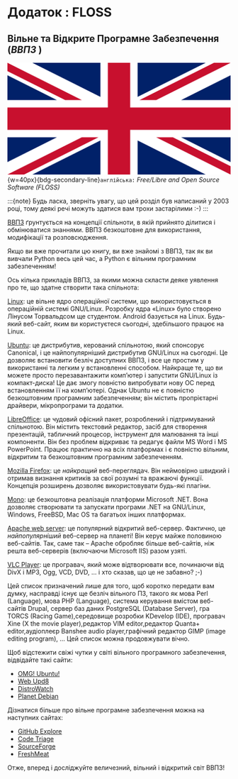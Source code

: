 # Додаток : FLOSS 

## Вільне та Відкрите Програмне Забезпечення (_ВВПЗ_ )
![uk-flag](img/brit_flag.png){w=40px}{bdg-secondary-line}`англійська:` _Free/Libre and Open Source Software (FLOSS)_

:::{note}
Будь ласка, зверніть увагу, що цей розділ був написаний у 2003 році, тому деякі речі можуть здатися вам трохи застарілими :-)
:::

[ВВПЗ](http://en.wikipedia.org/wiki/FLOSS)  ґрунтується  на концепції спільноти, в якій прийнято ділитися і обмінюватися знаннями. ВВПЗ безкоштовне для використання, модифікації та розповсюдження.

Якщо ви вже прочитали цю книгу, ви вже знайомі з ВВПЗ, так як ви вивчали
Python весь цей час, а Python є вільним програмним забезпеченням!

Ось кілька прикладів ВВПЗ, за якими можна скласти деяке уявлення про те, що здатне створити така спільнота:

[Linux](http://www.kernel.org): це вільне ядро операційної системи, що використовується в операційній системі GNU/Linux. Розробку ядра «Linux» було створено Лінусом Торвальдсом ще студентом. Android базується на Linux. Будь-який веб-сайт, яким ви користуєтеся сьогодні, здебільшого працює на Linux.

[Ubuntu](http://www.ubuntu.com): це дистрибутив, керований спільнотою, який спонсорує Canonical, і це найпопулярніший дистрибутив GNU/Linux на сьогодні. Це дозволяє встановити безліч доступних ВВПЗ, і все це простим у використанні та легким у встановленні способом. Найкраще те, що ви можете просто перезавантажити комп’ютер і запустити GNU/Linux із компакт-диска! Це дає змогу повністю випробувати нову ОС перед встановленням її на комп’ютері. Однак Ubuntu не є повністю безкоштовним програмним забезпеченням; він містить пропрієтарні драйвери, мікропрограми та додатки.

[LibreOffice](http://www.libreoffice.org/): це чудовий офісний пакет, розроблений і підтримуваний спільнотою. Він містить текстовий редактор, засіб для створення презентацій, табличний процесор, інструмент для малювання та інші компоненти. Він без проблем відкриває та редагує файли MS Word і MS PowerPoint. Працює практично на всіх платформах і є повністю вільним, відкритим та безкоштовним програмним забезпеченням.

[Mozilla Firefox](http://www.mozilla.org/products/firefox): це _найкращий_ веб-переглядач. Він неймовірно швидкий і отримав визнання критиків за свої розумні та вражаючі функції. Концепція розширень дозволяє використовувати будь-які плагіни.

[Mono](http://www.mono-project.com): це безкоштовна реалізація платформи Microsoft .NET. Вона дозволяє створювати та запускати програми .NET на GNU/Linux, Windows, FreeBSD, Mac OS та багатьох інших платформах.

[Apache web server](http://httpd.apache.org): це популярний відкритий веб-сервер. Фактично, це _найпопулярніший_ веб-сервер на планеті! Він керує майже половиною веб-сайтів. Так, саме так – Apache обробляє більше веб-сайтів, ніж решта веб-серверів (включаючи Microsoft IIS) разом узяті.

[VLC Player](http://www.videolan.org/vlc/): це програвач, який може відтворювати все, починаючи від DivX і MP3, Ogg, VCD, DVD, ... і хто сказав, що це не забавно? ;-)

Цей список призначений лише для того, щоб коротко передати вам думку,
насправді існує ще безліч вільного ПЗ, такого як мова Perl (Language), мова PHP (Language), система керування вмістом веб-сайтів Drupal, сервер баз даних PostgreSQL (Database Server), гра TORCS (Racing Game),середовище розробки KDevelop (IDE), програвач Xine (X the movie player),редактор VIM editor,редактор Quanta+ editor,аудіоплеєр Banshee audio player,графічний редактор GIMP (image editing program), ... Цей список можна продовжувати вічно.

Щоб відстежити свіжі чутки у світі вільного програмного забезпечення, відвідайте такі сайти:
- [OMG! Ubuntu!](http://www.omgubuntu.co.uk/)
- [Web Upd8](http://www.webupd8.org/)
- [DistroWatch](http://www.distrowatch.com)
- [Planet Debian](http://planet.debian.org/)

Дізнатися більше про вільне програмне забезпечення можна на наступних сайтах:

- [GitHub Explore](http://github.com/explore)
- [Code Triage](http://www.codetriage.com/)
- [SourceForge](http://www.sourceforge.net)
- [FreshMeat](http://www.freshmeat.net)

Отже, вперед і досліджуйте величезний, вільний і відкритий світ ВВПЗ!
